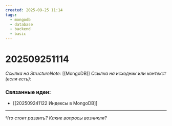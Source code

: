 ```yaml
---
created: 2025-09-25 11:14
tags:
  - mongodb
  - database
  - backend
  - basic
---
```

# 202509251114
*Ссылка на StructureNote:* [[MongoDB]]
*Ссылка на исходник или контекст (если есть):* 

### Связанные идеи:
*   [[202509241122 Индексы в MongoDB]]
---

*Что стоит развить? Какие вопросы возникли?*